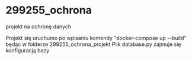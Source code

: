 # 299255_ochrona
projekt na ochronę danych

Projekt się uruchumo po wpisaniu komendy "docker-compose up --build" będąc w folderze 299255_ochrona_projekt
Plik database.py zajmuje się konfiguracją bazy
